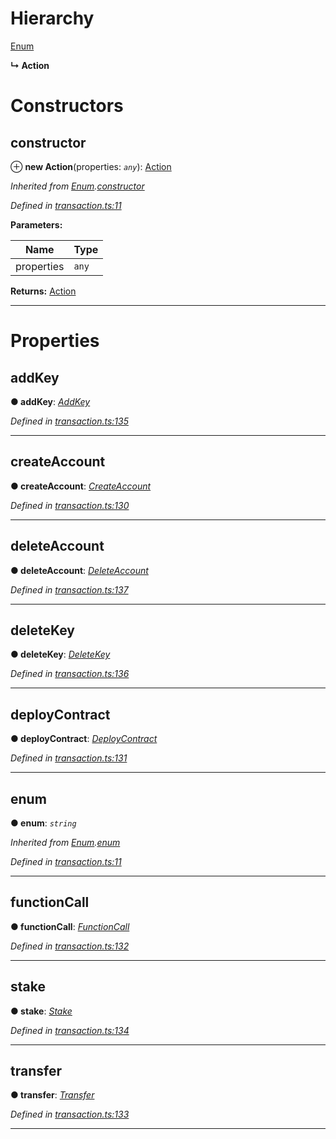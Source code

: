 

# Hierarchy

 [Enum](_transaction_.enum.md)

**↳ Action**

# Constructors

<a id="constructor"></a>

##  constructor

⊕ **new Action**(properties: *`any`*): [Action](_transaction_.action.md)

*Inherited from [Enum](_transaction_.enum.md).[constructor](_transaction_.enum.md#constructor)*

*Defined in [transaction.ts:11](https://github.com/nearprotocol/nearlib/blob/fb0e31a/src.ts/transaction.ts#L11)*

**Parameters:**

| Name | Type |
| ------ | ------ |
| properties | `any` |

**Returns:** [Action](_transaction_.action.md)

___

# Properties

<a id="addkey"></a>

##  addKey

**● addKey**: *[AddKey](_transaction_.addkey.md)*

*Defined in [transaction.ts:135](https://github.com/nearprotocol/nearlib/blob/fb0e31a/src.ts/transaction.ts#L135)*

___
<a id="createaccount"></a>

##  createAccount

**● createAccount**: *[CreateAccount](_transaction_.createaccount.md)*

*Defined in [transaction.ts:130](https://github.com/nearprotocol/nearlib/blob/fb0e31a/src.ts/transaction.ts#L130)*

___
<a id="deleteaccount"></a>

##  deleteAccount

**● deleteAccount**: *[DeleteAccount](_transaction_.deleteaccount.md)*

*Defined in [transaction.ts:137](https://github.com/nearprotocol/nearlib/blob/fb0e31a/src.ts/transaction.ts#L137)*

___
<a id="deletekey"></a>

##  deleteKey

**● deleteKey**: *[DeleteKey](_transaction_.deletekey.md)*

*Defined in [transaction.ts:136](https://github.com/nearprotocol/nearlib/blob/fb0e31a/src.ts/transaction.ts#L136)*

___
<a id="deploycontract"></a>

##  deployContract

**● deployContract**: *[DeployContract](_transaction_.deploycontract.md)*

*Defined in [transaction.ts:131](https://github.com/nearprotocol/nearlib/blob/fb0e31a/src.ts/transaction.ts#L131)*

___
<a id="enum"></a>

##  enum

**● enum**: *`string`*

*Inherited from [Enum](_transaction_.enum.md).[enum](_transaction_.enum.md#enum)*

*Defined in [transaction.ts:11](https://github.com/nearprotocol/nearlib/blob/fb0e31a/src.ts/transaction.ts#L11)*

___
<a id="functioncall"></a>

##  functionCall

**● functionCall**: *[FunctionCall](_transaction_.functioncall.md)*

*Defined in [transaction.ts:132](https://github.com/nearprotocol/nearlib/blob/fb0e31a/src.ts/transaction.ts#L132)*

___
<a id="stake"></a>

##  stake

**● stake**: *[Stake](_transaction_.stake.md)*

*Defined in [transaction.ts:134](https://github.com/nearprotocol/nearlib/blob/fb0e31a/src.ts/transaction.ts#L134)*

___
<a id="transfer"></a>

##  transfer

**● transfer**: *[Transfer](_transaction_.transfer.md)*

*Defined in [transaction.ts:133](https://github.com/nearprotocol/nearlib/blob/fb0e31a/src.ts/transaction.ts#L133)*

___

